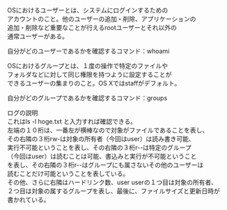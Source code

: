 OSにおけるユーザーとは、システムにログインするための  
アカウントのこと。他のユーザーの追加・削除、アプリケーションの  
追加・削除など重要なことが行えるrootユーザーとそれ以外の  
通常ユーザーがある。

自分がどのユーザーであるかを確認するコマンド：whoami

OSにおけるグループとは、１度の操作で特定のファイルや  
フォルダなどに対して同じ権限を持つように設定することが  
できるユーザーの集まりのこと。OS Xではstaffがデフォルト。

自分がどのグループであるかを確認するコマンド：groups

ログの説明  
これはls -l hoge.txt と入力すれば確認できる。  
左端の１０桁は、一番左が横棒なので対象がファイルであることを表し、  
その右隣の３桁rw-は対象の所有者（今回はuser）は読み書き可能、  
実行不可能ということを表し、その右隣の３桁r--は特定のグループ  
（今回はuser）は読むことは可能、書込みと実行が不可能ということ  
を表し、その右隣の３桁r--はグループにも属さないその他のユーザーは  
読むことだけ可能ということを表している。  
その他、さらに右隣はハードリンク数、user userの１つ目は対象の所有者、  
２つ目は対象の属するグループを表し、最後に、ファイルサイズと更新日時が  
書かれている。
